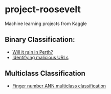 # project-roosevelt
Machine learning  projects from Kaggle

## Binary Classification:
* [Will it rain in Perth?](https://github.com/poolGolez/project-roosevelt/blob/main/will-it-rain-in-perth.ipynb)
* [Identifying malicious URLs](https://github.com/poolGolez/project-roosevelt/blob/main/identifying-malicious-urls.ipynb)

## Multiclass Classification
* [Finger number ANN multiclass classification](https://github.com/poolGolez/project-roosevelt/blob/main/finger-number-ann-multi-class-classification.ipynb)
